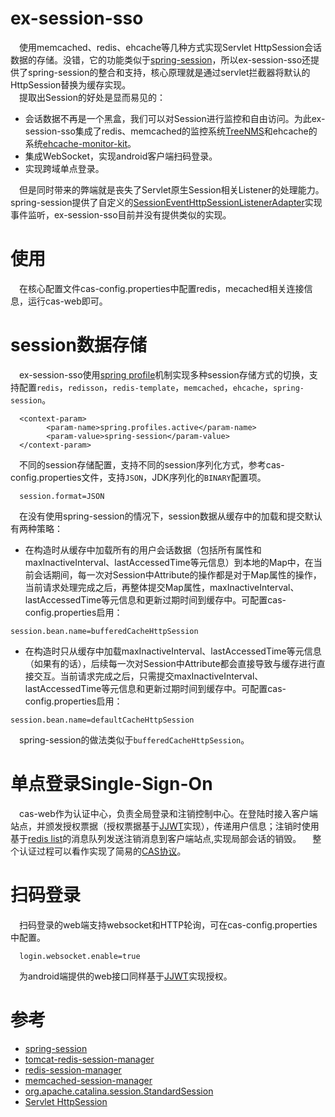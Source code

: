 # ex-session-sso
&emsp;使用memcached、redis、ehcache等几种方式实现Servlet HttpSession会话数据的存储。没错，它的功能类似于[spring-session](https://projects.spring.io/spring-session)，所以ex-session-sso还提供了spring-session的整合和支持，核心原理就是通过servlet拦截器将默认的HttpSession替换为缓存实现。  
&emsp;提取出Session的好处是显而易见的：
* 会话数据不再是一个黑盒，我们可以对Session进行监控和自由访问。为此ex-session-sso集成了redis、memcached的监控系统[TreeNMS](http://www.treesoft.cn/dms.html)和ehcache的系统[ehcache-monitor-kit](http://terracotta.org/downloads/open-source/)。
* 集成WebSocket，实现android客户端扫码登录。
* 实现跨域单点登录。

&emsp;但是同时带来的弊端就是丧失了Servlet原生Session相关Listener的处理能力。spring-session提供了自定义的[SessionEventHttpSessionListenerAdapter](https://docs.spring.io/spring-session/docs/current/reference/html5/#httpsession-httpsessionlistener)实现事件监听，ex-session-sso目前并没有提供类似的实现。

# 使用
&emsp;在核心配置文件cas-config.properties中配置redis，mecached相关连接信息，运行cas-web即可。

# session数据存储
&emsp;ex-session-sso使用[spring profile](https://docs.spring.io/spring/docs/current/spring-framework-reference/core.html#beans-definition-profiles)机制实现多种session存储方式的切换，支持配置`redis`，`redisson`，`redis-template`，`memcached`，`ehcache`，`spring-session`。
``` 
  <context-param>
		<param-name>spring.profiles.active</param-name>
		<param-value>spring-session</param-value>
  </context-param>
```
&emsp;不同的session存储配置，支持不同的session序列化方式，参考cas-config.properties文件，支持`JSON`，JDK序列化的`BINARY`配置项。
```
  session.format=JSON
```
&emsp;在没有使用spring-session的情况下，session数据从缓存中的加载和提交默认有两种策略：
* 在构造时从缓存中加载所有的用户会话数据（包括所有属性和maxInactiveInterval、lastAccessedTime等元信息）到本地的Map中，在当前会话期间，每一次对Session中Attribute的操作都是对于Map属性的操作，当前请求处理完成之后，再整体提交Map属性，maxInactiveInterval、lastAccessedTime等元信息和更新过期时间到缓存中。可配置cas-config.properties启用：
```
session.bean.name=bufferedCacheHttpSession
```
* 在构造时只从缓存中加载maxInactiveInterval、lastAccessedTime等元信息（如果有的话），后续每一次对Session中Attribute都会直接导致与缓存进行直接交互。当前请求完成之后，只需提交maxInactiveInterval、lastAccessedTime等元信息和更新过期时间到缓存中。可配置cas-config.properties启用：
```
session.bean.name=defaultCacheHttpSession
```
&emsp;spring-session的做法类似于`bufferedCacheHttpSession`。

# 单点登录Single-Sign-On
&emsp;cas-web作为认证中心，负责全局登录和注销控制中心。在登陆时接入客户端站点，并颁发授权票据（授权票据基于[JJWT](https://github.com/jwtk/jjwt)实现），传递用户信息；注销时使用基于[redis list](https://redis.io/topics/data-types-intro#redis-lists)的消息队列发送注销消息到客户端站点,实现局部会话的销毁。
&emsp;整个认证过程可以看作实现了简易的[CAS协议](https://apereo.github.io/cas/4.2.x/protocol/CAS-Protocol.html)。

# 扫码登录
&emsp;扫码登录的web端支持websocket和HTTP轮询，可在cas-config.properties中配置。
```
  login.websocket.enable=true
```
&emsp;为android端提供的web接口同样基于[JJWT](https://github.com/jwtk/jjwt)实现授权。

# 参考
* [spring-session](https://projects.spring.io/spring-session)
* [tomcat-redis-session-manager](https://github.com/jcoleman/tomcat-redis-session-manager)
* [redis-session-manager](https://github.com/chexagon/redis-session-manager)
* [memcached-session-manager](https://github.com/magro/memcached-session-manager)
* [org.apache.catalina.session.StandardSession](http://www.docjar.com/html/api/org/apache/catalina/session/StandardSession.java.html)
* [Servlet HttpSession](https://docs.oracle.com/javaee/6/api/javax/servlet/http/HttpSession.html)
